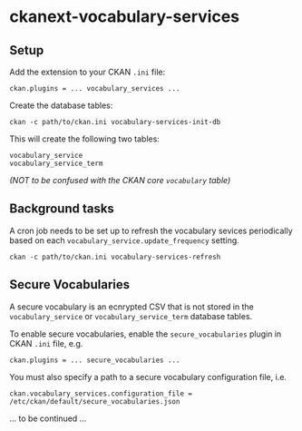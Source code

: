 # ckanext-vocabulary-services

## Setup

Add the extension to your CKAN `.ini` file:

    ckan.plugins = ... vocabulary_services ...

Create the database tables:

    ckan -c path/to/ckan.ini vocabulary-services-init-db

This will create the following two tables:

    vocabulary_service
    vocabulary_service_term

*(NOT to be confused with the CKAN core `vocabulary` table)*

## Background tasks

A cron job needs to be set up to refresh the vocabulary sevices periodically based on each `vocabulary_service.update_frequency` setting.

    ckan -c path/to/ckan.ini vocabulary-services-refresh

## Secure Vocabularies

A secure vocabulary is an ecnrypted CSV that is not stored in the `vocabulary_service` or `vocabulary_service_term`
database tables.

To enable secure vocabularies, enable the `secure_vocabularies` plugin in CKAN `.ini` file, e.g.
   
    ckan.plugins = ... secure_vocabularies ...
    
You must also specify a path to a secure vocabulary configuration file, i.e.

    ckan.vocabulary_services.configuration_file = /etc/ckan/default/secure_vocabularies.json

... to be continued ...

